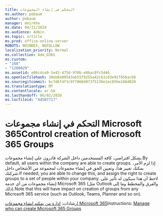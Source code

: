 ```yaml
---
title: التحكم في إنشاء المجموعات
ms.author: pebaum
author: pebaum
manager: mnirkhe
ms.date: 04/21/2020
ms.audience: Admin
ms.topic: article
ms.prod: office-online-server
ROBOTS: NOINDEX, NOFOLLOW
localization_priority: Normal
ms.collection: Adm_O365
ms.custom:
- "168"
- "1200029"
ms.assetid: e06cdce9-1e43-475d-970b-e0bac0fc5446
ms.openlocfilehash: 39eb0a09543ab55f9255a42cb1c83e91f656acb0
ms.sourcegitcommit: bc7d6f4f3c9f7060d073f5130e1ec856e248d020
ms.translationtype: MT
ms.contentlocale: ar-SA
ms.lasthandoff: 06/02/2020
ms.locfileid: "44507717"
---
```

# <a name="control-creation-of-microsoft-365-groups"></a><span data-ttu-id="d0b00-102">التحكم في إنشاء مجموعات Microsoft 365</span><span class="sxs-lookup"><span data-stu-id="d0b00-102">Control creation of Microsoft 365 Groups</span></span>

<span data-ttu-id="d0b00-103">بشكل افتراضي، كافة المستخدمين داخل الشركة قادرون على إنشاء مجموعات.</span><span class="sxs-lookup"><span data-stu-id="d0b00-103">By default, all users within the company are able to create groups.</span></span> <span data-ttu-id="d0b00-104">إذا لزم الأمر، يمكنك تغيير هذا، وتعيين الحق في إنشاء مجموعات لمجموعة من الأشخاص داخل شركتك.</span><span class="sxs-lookup"><span data-stu-id="d0b00-104">If needed, you are able to change this, and assign the right to create groups to a set of people within your company.</span></span> <span data-ttu-id="d0b00-105">لاحظ أن هذا سيكون له تأثير على إنشاء مجموعات من أي خدمة Microsoft 365 (مثل Outlook والفرق والمخطط وما إلى ذلك).</span><span class="sxs-lookup"><span data-stu-id="d0b00-105">Note that this will have impact on creation of groups from any Microsoft 365 service (such as Outlook, Teams, Planner and so on).</span></span>
  
<span data-ttu-id="d0b00-106">إرشادات: [إدارة من يمكنه إنشاء مجموعات Microsoft 365](https://docs.microsoft.com/microsoft-365/admin/create-groups/manage-creation-of-groups)</span><span class="sxs-lookup"><span data-stu-id="d0b00-106">Instructions: [Manage who can create Microsoft 365 Groups](https://docs.microsoft.com/microsoft-365/admin/create-groups/manage-creation-of-groups)</span></span>

